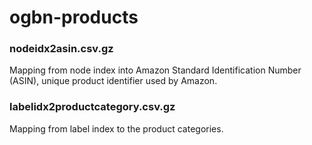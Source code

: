 # ogbn-products

### nodeidx2asin.csv.gz

Mapping from node index into Amazon Standard Identification Number (ASIN), unique product identifier used by Amazon. 

### labelidx2productcategory.csv.gz

Mapping from label index to the product categories.
